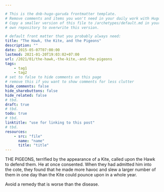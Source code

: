 ```yaml
---

# This is the dnb-hugo-garuda frontmatter template. 
# Remove comments and items you won't need in your daily work with Hugo.
# Copy a smaller version of this file to /archetypes/default.md in your
# own repository to overwrite this version.

# default front matter that you probably always need:
title: "The Hawk, the Kite, and the Pigeons"
description: ""
date: 2015-05-07T07:00:00
lastmod: 2021-01-20T19:03:02+07:00
url: /2021/01/the-hawk,-the-kite,-and-the-pigeons
tags:
    - tag1
    - tag2
# set to false to hide comments on this page
# remove this if you want to show comments for less clutter
hide_comments: false
hide_sharebuttons: false
hide_related: false
# tbd.
draft: true
# tbd.
todo: true
# tbd.
linktitle: "use for linking to this post"
# tbd.
resources:
    - src: "file"
      name: "name"
      title: "title"
---
```

THE PIGEONS, terrified by the appearance of a Kite, called upon the Hawk to defend them. He at once consented. When they had admitted him into the cote, they found that he made more havoc and slew a larger number of them in one day than the Kite could pounce upon in a whole year.

Avoid a remedy that is worse than the disease.
